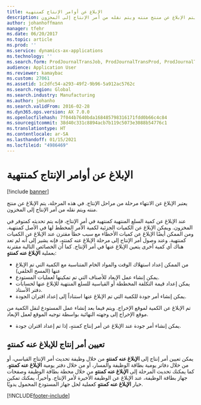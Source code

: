 ```yaml
---
title: ‏‫الإبلاغ عن أوامر الإنتاج كمنتهية‬
description: يعتبر الإبلاغ عن الانتهاء مرحلة من مراحل الإنتاج. في هذه المرحلة، يتم الإبلاغ عن منتج منته ويتم نقله من أمر الإنتاج إلى المخزون.
author: johanhoffmann
manager: tfehr
ms.date: 06/20/2017
ms.topic: article
ms.prod: ''
ms.service: dynamics-ax-applications
ms.technology: ''
ms.search.form: ProdJournalTransJob, ProdJournalTransProd, ProdJournalTransRoute, ProdParmReportFinished, ProdRouteOprOverview
audience: Application User
ms.reviewer: kamaybac
ms.custom: 27061
ms.assetid: 1c2dfc54-a293-49f2-9b96-5a912ac5762c
ms.search.region: Global
ms.search.industry: Manufacturing
ms.author: johanho
ms.search.validFrom: 2016-02-28
ms.dyn365.ops.version: AX 7.0.0
ms.openlocfilehash: 7f044b7640bda168485798316171fdd0b66c4c84
ms.sourcegitcommit: 38d40c331c8894acb7b119c5073e3088b54776c1
ms.translationtype: HT
ms.contentlocale: ar-SA
ms.lasthandoff: 01/15/2021
ms.locfileid: "4986469"
---
```

# <a name="report-production-orders-as-finished"></a>‏‫الإبلاغ عن أوامر الإنتاج كمنتهية‬

[!include [banner](../includes/banner.md)]

يعتبر الإبلاغ عن الانتهاء مرحلة من مراحل الإنتاج. في هذه المرحلة، يتم الإبلاغ عن منتج منته ويتم نقله من أمر الإنتاج إلى المخزون.

عند الإبلاغ عن كمية السلع المنتهية كمنتهية في أمر الإنتاج، فإنه يتم تحديثه كمتوفر في المخزون. ويمكن الإبلاغ عن الكميات الجزئية لكمية الأمر المخطط لها في الأصل كمنتهية. ومن الممكن أيضًا الإبلاغ عن كميات الأخطاء مع سبب خطأ مقترن عند الإبلاغ عن الكميات كمنتهية. وعند وصول أمر الإنتاج إلى مرحلة الإبلاغ عنه كمنتهٍ، فإنه يشير إلى أنه لم تعد هناك أي كمية أخرى يتعين الإبلاغ عنها في أمر الإنتاج.
كما أن الخصائص التالية مقترنة بعملية **الإبلاغ عنه كمنتهٍ**:
-   من الممكن إعداد استهلاك الوقت والمواد الخام المتناسبة مع الكمية التي تم الإبلاغ عنها (المسح الخلفي)
-   يمكن إنشاء عمل الإبعاد للأصناف التي تم تمكينها لعمليات المستودع.
-   يمكن إعداد قيمة التكلفة المخططة أو القياسية للسلع المنتهية للإبلاغ عنها لحسابات دفتر الأستاذ.
-   يمكن إنشاء أمر جودة للكمية التي تم الإبلاغ عنها استناداً إلى إعداد اقتران الجودة.

تم الإبلاغ عن الكمية لموقع الإخراج. ويتم فيما بعد إنشاء عمل المستودع لنقل الكمية من موقع الإخراج إلى وجهته النهائية بواسطة توجيه الموقع لعمل الإبعاد.

-   يمكن إنشاء أمر جودة عند الإبلاغ عن أمر إنتاج كمنتهٍ، إذا تم إعداد اقتران جودة.

## <a name="set-a-production-order-to-reporting-as-finished"></a>تعيين أمر إنتاج للإبلاغ عنه كمنتهٍ
يمكن تعيين أمر إنتاج إلى **الإبلاغ عنه كمنتهٍ** من خلال وظيفة تحديث أمر الإنتاج القياسي، أو من خلال دفاتر يومية بطاقة الوظيفة والمسار، أو من خلال دفتر يومية **الإبلاغ عنه كمنتهٍ**. كما يمكنك تحديث المرحلة إلى **الإبلاغ عنه كمنتهٍ** من خلال محطة بطاقة الوظيفة وصفحات جهاز بطاقة الوظيفة، عند الإبلاغ عن الوظيفة الأخيرة لأمر الإنتاج. وأخيراً، يمكنك تمكين خيار **الإبلاغ عنه كمنتهٍ** كعملية لحل جهاز المستودع المحمول يدويًا.  





[!INCLUDE[footer-include](../../includes/footer-banner.md)]